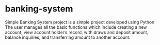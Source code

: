 # banking-system
Simple Banking System project is a simple project developed using Python. The user manages all the basic functions which include creating a new account, view account holder’s record, with draws and deposit amount, balance inquiries, and transferring amount to another account. 
